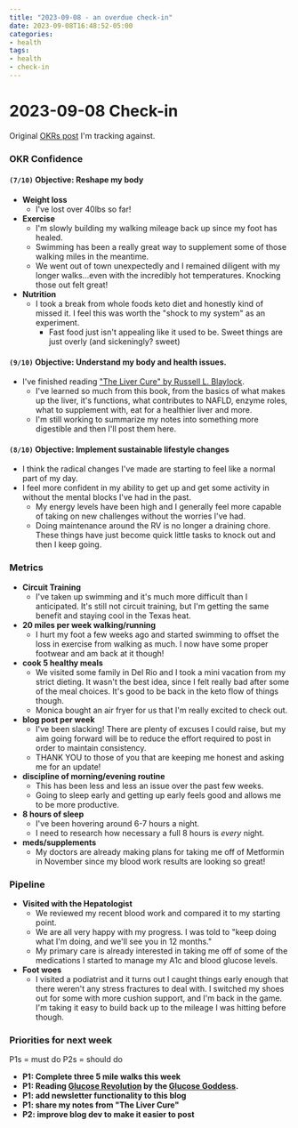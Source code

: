 ```yaml
---
title: "2023-09-08 - an overdue check-in"
date: 2023-09-08T16:48:52-05:00
categories:
- health
tags:
- health
- check-in
---
```



# 2023-09-08 Check-in

Original [OKRs post](/posts/okr-grids-for-health/) I'm tracking against.


### OKR Confidence

#### `(7/10)` Objective: Reshape my body
  - **Weight loss**
    - I've lost over 40lbs so far!
  - **Exercise**
    - I'm slowly building my walking mileage back up since my foot has healed.
    - Swimming has been a really great way to supplement some of those walking miles in the meantime.
    - We went out of town unexpectedly and I remained diligent with my longer walks...even with the incredibly hot temperatures.  Knocking those out felt great!
  - **Nutrition**
    - I took a break from whole foods keto diet and honestly kind of missed it.  I feel this was worth the "shock to my system" as an experiment.
      - Fast food just isn't appealing like it used to be.  Sweet things are just overly (and sickeningly? sweet)

#### `(9/10)` Objective: Understand my body and health issues.
- I've finished reading ["The Liver Cure" by Russell L. Blaylock](https://a.co/d/j4eg3hc).
  - I've learned so much from this book, from the basics of what makes up the liver, it's functions, what contributes to NAFLD, enzyme roles, what to supplement with, eat for a healthier liver and more.
  - I'm still working to summarize my notes into something more digestible and then I'll post them here.

#### `(8/10)` Objective: Implement sustainable lifestyle changes
- I think the radical changes I've made are starting to feel like a normal part of my day.
- I feel more confident in my ability to get up and get some activity in without the mental blocks I've had in the past.
  - My energy levels have been high and I generally feel more capable of taking on new challenges without the worries I've had.
  - Doing maintenance around the RV is no longer a draining chore.  These things have just become quick little tasks to knock out and then I keep going.

### Metrics

- <span class="metric-yellow">**Circuit Training**</span>
  - I've taken up swimming and it's much more difficult than I anticipated.  It's still not circuit training, but I'm getting the same benefit and staying cool in the Texas heat.
- <span class="metric-green">**20 miles per week walking/running**</span>
  - I hurt my foot a few weeks ago and started swimming to offset the loss in exercise from walking as much.  I now have some proper footwear and am back at it though!
- <span class="metric-red">**cook 5 healthy meals**</span>
  - We visited some family in Del Rio and I took a mini vacation from my strict dieting.  It wasn't the best idea, since I felt really bad after some of the meal choices.  It's good to be back in the keto flow of things though.
  - Monica bought an air fryer for us that I'm really excited to check out.
- <span class="metric-red">**blog post per week**</span>
  - I've been slacking!  There are plenty of excuses I could raise, but my aim going forward will be to reduce the effort required to post in order to maintain consistency.
  - THANK YOU to those of you that are keeping me honest and asking me for an update!
- <span class="metric-green">**discipline of morning/evening routine**</span>
  - This has been less and less an issue over the past few weeks.
  - Going to sleep early and getting up early feels good and allows me to be more productive.
- <span class="metric-yellow">**8 hours of sleep**</span>
  - I've been hovering around 6-7 hours a night.
  - I need to research how necessary a full 8 hours is *every* night.
- <span class="metric-green">**meds/supplements**</span>
  - My doctors are already making plans for taking me off of Metformin in November since my blood work results are looking so great!

### Pipeline

- **Visited with the Hepatologist**
  - We reviewed my recent blood work and compared it to my starting point.
  - We are all very happy with my progress.  I was told to "keep doing what I'm doing, and we'll see you in 12 months."
  - My primary care is already interested in taking me off of some of the medications I started to manage my A1c and blood glucose levels.
- **Foot woes**
  - I visited a podiatrist and it turns out I caught things early enough that there weren't any stress fractures to deal with.  I switched my shoes out for some with more cushion support, and I'm back in the game.  I'm taking it easy to build back up to the mileage I was hitting before though.

### Priorities for next week

P1s = must do
P2s = should do

- **P1: Complete three 5 mile walks this week**
- **P1: Reading [Glucose Revolution](https://a.co/d/7i195Y8) by the [Glucose Goddess](https://www.glucosegoddess.com).**
- **P1: add newsletter functionality to this blog**
- **P1: share my notes from "The Liver Cure"**
- **P2: improve blog dev to make it easier to post**


